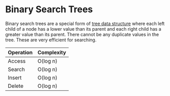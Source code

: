 # Binary Search Trees

Binary search trees are a special form of [tree data structure](https://github.com/aspittel/coding_cheat_sheets/blob/master/data_structures/trees.md) where each left child of a node has a lower value than its parent and each right child has a greater value than its parent. There cannot be any duplicate values in the tree. These are very efficient for searching. 

|Operation|Complexity|
|---------|----------|
|Access   |O(log n)  |
|Search   |O(log n)  |
|Insert   |O(log n)  |
|Delete   |O(log n)  | 
